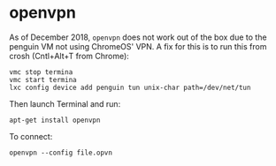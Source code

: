 # openvpn

As of December 2018, `openvpn` does not work out of the box due to the
penguin VM not using ChromeOS' VPN. A fix for this is to run this from crosh
(Cntl+Alt+T from Chrome):

```
vmc stop termina
vmc start termina
lxc config device add penguin tun unix-char path=/dev/net/tun
```

Then launch Terminal and run:

```
apt-get install openvpn
```

To connect:

```
openvpn --config file.opvn
```
